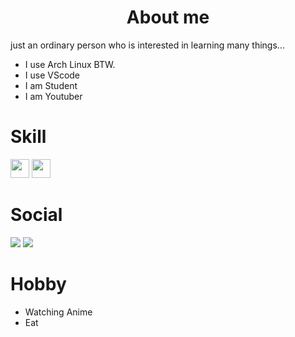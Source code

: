 <div align="center">
 <h1><b>About me</b></h1>
</div>

just an ordinary person who is interested in learning many things...
- I use Arch Linux BTW.
- I use VScode
- I am Student
- I am Youtuber

<div>
 <h1><b>Skill</b></h1>
 
 <a href="https://code.visualstudio.com"><img src="https://cdn.jsdelivr.net/gh/devicons/devicon/icons/vscode/vscode-original.svg" width="30" /></a>
 <img src="https://cdn.jsdelivr.net/gh/devicons/devicon/icons/linux/linux-original.svg" width="30" />

 <h1><b>Social</b></h1>

 <p>
 <img src="https://img.shields.io/twitter/follow/soulightric?style=social"/>
 <img src="https://img.shields.io/youtube/channel/subscribers/UCCdW5ISUbmNzFj6EOtr-DnQ"/>
 </p>
 
 <h1><b>Hobby</b></h1>
</div>

- Watching Anime
- Eat
